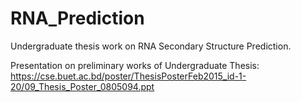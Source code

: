 # RNA_Prediction
Undergraduate thesis work on RNA Secondary Structure Prediction.

Presentation on preliminary works of Undergraduate Thesis:
https://cse.buet.ac.bd/poster/ThesisPosterFeb2015_id-1-20/09_Thesis_Poster_0805094.ppt

